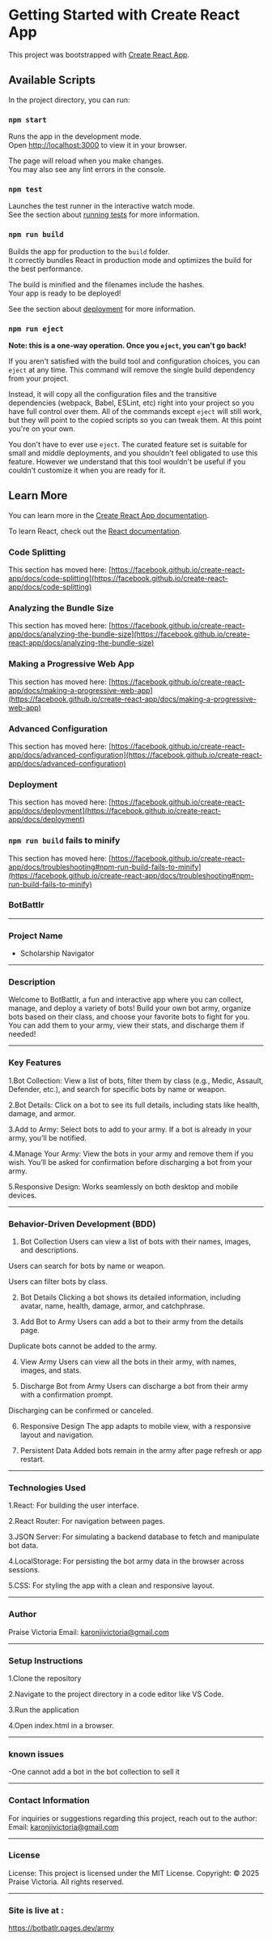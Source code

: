 # Getting Started with Create React App

This project was bootstrapped with [Create React App](https://github.com/facebook/create-react-app).

## Available Scripts

In the project directory, you can run:

### `npm start`

Runs the app in the development mode.\
Open [http://localhost:3000](http://localhost:3000) to view it in your browser.

The page will reload when you make changes.\
You may also see any lint errors in the console.

### `npm test`

Launches the test runner in the interactive watch mode.\
See the section about [running tests](https://facebook.github.io/create-react-app/docs/running-tests) for more information.

### `npm run build`

Builds the app for production to the `build` folder.\
It correctly bundles React in production mode and optimizes the build for the best performance.

The build is minified and the filenames include the hashes.\
Your app is ready to be deployed!

See the section about [deployment](https://facebook.github.io/create-react-app/docs/deployment) for more information.

### `npm run eject`

**Note: this is a one-way operation. Once you `eject`, you can't go back!**

If you aren't satisfied with the build tool and configuration choices, you can `eject` at any time. This command will remove the single build dependency from your project.

Instead, it will copy all the configuration files and the transitive dependencies (webpack, Babel, ESLint, etc) right into your project so you have full control over them. All of the commands except `eject` will still work, but they will point to the copied scripts so you can tweak them. At this point you're on your own.

You don't have to ever use `eject`. The curated feature set is suitable for small and middle deployments, and you shouldn't feel obligated to use this feature. However we understand that this tool wouldn't be useful if you couldn't customize it when you are ready for it.

## Learn More

You can learn more in the [Create React App documentation](https://facebook.github.io/create-react-app/docs/getting-started).

To learn React, check out the [React documentation](https://reactjs.org/).

### Code Splitting

This section has moved here: [https://facebook.github.io/create-react-app/docs/code-splitting](https://facebook.github.io/create-react-app/docs/code-splitting)

### Analyzing the Bundle Size

This section has moved here: [https://facebook.github.io/create-react-app/docs/analyzing-the-bundle-size](https://facebook.github.io/create-react-app/docs/analyzing-the-bundle-size)

### Making a Progressive Web App

This section has moved here: [https://facebook.github.io/create-react-app/docs/making-a-progressive-web-app](https://facebook.github.io/create-react-app/docs/making-a-progressive-web-app)

### Advanced Configuration

This section has moved here: [https://facebook.github.io/create-react-app/docs/advanced-configuration](https://facebook.github.io/create-react-app/docs/advanced-configuration)

### Deployment

This section has moved here: [https://facebook.github.io/create-react-app/docs/deployment](https://facebook.github.io/create-react-app/docs/deployment)

### `npm run build` fails to minify

This section has moved here: [https://facebook.github.io/create-react-app/docs/troubleshooting#npm-run-build-fails-to-minify](https://facebook.github.io/create-react-app/docs/troubleshooting#npm-run-build-fails-to-minify)

### BotBattlr

---

### Project Name
- Scholarship Navigator

---

### Description
Welcome to BotBattlr, a fun and interactive app where you can collect, manage, and deploy a variety of bots! Build your own bot army, organize bots based on their class, and choose your favorite bots to fight for you. You can add them to your army, view their stats, and discharge them if needed!



---
### Key Features
1.Bot Collection: View a list of bots, filter them by class (e.g., Medic, Assault, Defender, etc.), and search for specific bots by name or weapon.

2.Bot Details: Click on a bot to see its full details, including stats like health, damage, and armor.

3.Add to Army: Select bots to add to your army. If a bot is already in your army, you’ll be notified.

4.Manage Your Army: View the bots in your army and remove them if you wish. You’ll be asked for confirmation before discharging a bot from your army.

5.Responsive Design: Works seamlessly on both desktop and mobile devices.


---

### Behavior-Driven Development (BDD)
1. Bot Collection
Users can view a list of bots with their names, images, and descriptions.

Users can search for bots by name or weapon.

Users can filter bots by class.

2. Bot Details
Clicking a bot shows its detailed information, including avatar, name, health, damage, armor, and catchphrase.

3. Add Bot to Army
Users can add a bot to their army from the details page.

Duplicate bots cannot be added to the army.

4. View Army
Users can view all the bots in their army, with names, images, and stats.

5. Discharge Bot from Army
Users can discharge a bot from their army with a confirmation prompt.

Discharging can be confirmed or canceled.

6. Responsive Design
The app adapts to mobile view, with a responsive layout and navigation.

7. Persistent Data
Added bots remain in the army after page refresh or app restart.


---

### Technologies Used
1.React: For building the user interface.

2.React Router: For navigation between pages.

3.JSON Server: For simulating a backend database to fetch and manipulate bot data.

4.LocalStorage: For persisting the bot army data in the browser across sessions.

5.CSS: For styling the app with a clean and responsive layout.


---
### Author

Praise Victoria
Email: karonjivictoria@gmail.com

---
 ### Setup Instructions

1.Clone the repository

2.Navigate to the project directory in a code editor like VS Code.

3.Run the application

4.Open index.html in a browser.

---

### known issues
-One cannot add a bot in the bot collection to sell it

---


### Contact Information

For inquiries or suggestions regarding this project, reach out to the author:
Email: karonjivictoria@gmail.com

---


 ### License

License: This project is licensed under the MIT License.
Copyright: © 2025 Praise Victoria. All rights reserved.



---

### Site is live at :

https://botbatlr.pages.dev/army
